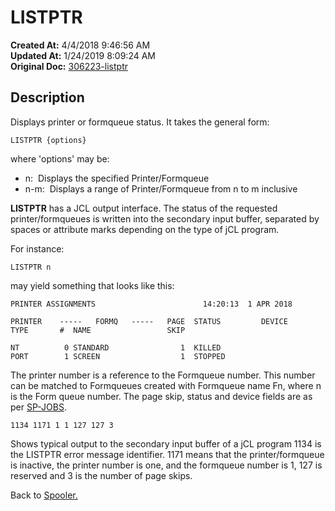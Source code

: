 # LISTPTR

**Created At:** 4/4/2018 9:46:56 AM  
**Updated At:** 1/24/2019 8:09:24 AM  
**Original Doc:** [306223-listptr](https://docs.jbase.com/44205-spooler/306223-listptr)  


## Description 

Displays printer or formqueue status. It takes the general form:

```
LISTPTR {options}
```

where 'options' may be:

- n:  Displays the specified Printer/Formqueue
- n-m:  Displays a range of Printer/Formqueue from n to m inclusive




**LISTPTR** has a JCL output interface. The status of the requested printer/formqueues is written into the secondary input buffer, separated by spaces or attribute marks depending on the type of jCL program.

For instance:

```
LISTPTR n 
```

may yield something that looks like this:

```
PRINTER ASSIGNMENTS                        14:20:13  1 APR 2018

PRINTER    -----   FORMQ   -----   PAGE  STATUS         DEVICE
TYPE       #  NAME                 SKIP

NT          0 STANDARD                1  KILLED
PORT        1 SCREEN                  1  STOPPED
```

The printer number is a reference to the Formqueue number. This number can be matched to Formqueues created with Formqueue name Fn, where n is the Form queue number. The page skip, status and device fields are as per [SP-JOBS](./../sp-jobs).

```
1134 1171 1 1 127 127 3
```

Shows typical output to the secondary input buffer of a jCL program 1134 is the LISTPTR error message identifier. 1171 means that the printer/formqueue is inactive, the printer number is one, and the formqueue number is 1, 127 is reserved and 3 is the number of page skips.



Back to [Spooler.](./../jbase-spooler)
